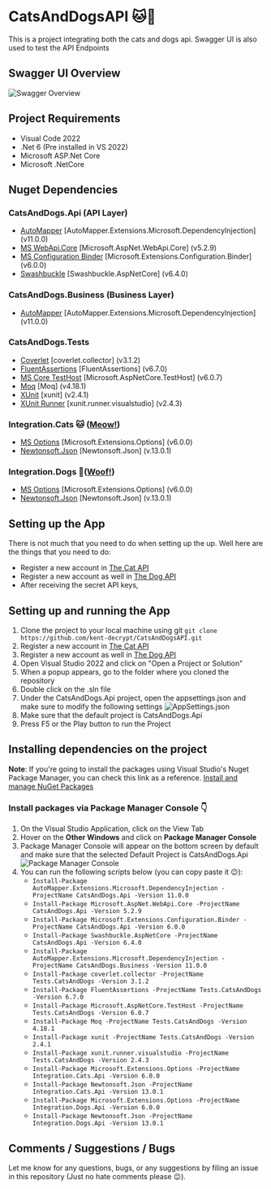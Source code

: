 # CatsAndDogsAPI 🐱🐶
This is a project integrating both the cats and dogs api. Swagger UI is also used to test the API Endpoints

## Swagger UI Overview
<img src="https://user-images.githubusercontent.com/52302432/182620783-39d9e25f-81d4-413d-a3bc-e5bd97eb0f8d.png" alt="Swagger Overview" />

## Project Requirements
- Visual Code 2022
- .Net 6 (Pre installed in VS 2022)
- Microsoft ASP.Net Core
- Microsoft .NetCore

## Nuget Dependencies
### CatsAndDogs.Api (API Layer)
- <a href="https://www.nuget.org/packages/AutoMapper.Extensions.Microsoft.DependencyInjection/11.0.0/">AutoMapper</a> [AutoMapper.Extensions.Microsoft.DependencyInjection] (v11.0.0)
- <a href="https://www.nuget.org/packages/AutoMapper.Extensions.Microsoft.DependencyInjection/11.0.0/">MS WebApi.Core</a> [Microsoft.AspNet.WebApi.Core] (v5.2.9)
- <a href="https://www.nuget.org/packages/Microsoft.Extensions.Configuration.Binder/6.0.0/">MS Configuration Binder</a> [Microsoft.Extensions.Configuration.Binder] (v6.0.0)
- <a href="https://www.nuget.org/packages/Swashbuckle.AspNetCore/6.4.0/">Swashbuckle</a> [Swashbuckle.AspNetCore] (v6.4.0)

### CatsAndDogs.Business (Business Layer)
- <a href="https://www.nuget.org/packages/AutoMapper.Extensions.Microsoft.DependencyInjection/11.0.0/">AutoMapper</a> [AutoMapper.Extensions.Microsoft.DependencyInjection] (v11.0.0)

### CatsAndDogs.Tests
- <a href="https://www.nuget.org/packages/coverlet.collector/3.1.2/">Coverlet</a> [coverlet.collector] (v3.1.2)
- <a href="https://www.nuget.org/packages/FluentAssertions/6.7.0/">FluentAssertions</a> [FluentAssertions] (v6.7.0)
- <a href="https://www.nuget.org/packages/Microsoft.AspNetCore.TestHost/6.0.7/">MS Core TestHost</a> [Microsoft.AspNetCore.TestHost] (v6.0.7)
- <a href="https://www.nuget.org/packages/Moq/4.18.1/">Moq</a> [Moq] (v4.18.1)
- <a href="https://www.nuget.org/packages/xunit/2.4.1/">XUnit</a> [xunit] (v2.4.1)
- <a href="https://www.nuget.org/packages/xunit.runner.visualstudio/2.4.3/">XUnit Runner</a> [xunit.runner.visualstudio] (v2.4.3)

### Integration.Cats 🐱 (<a href="https://thecatapi.com/">Meow!</a>)
- <a href="https://www.nuget.org/packages/Microsoft.Extensions.Options/6.0.0/">MS Options</a> [Microsoft.Extensions.Options] (v6.0.0)
- <a href="https://www.nuget.org/packages/Newtonsoft.Json/13.0.1/">Newtonsoft.Json</a> [Newtonsoft.Json] (v.13.0.1)

### Integration.Dogs 🐶(<a href="https://thedogapi.com/">Woof!</a>)
- <a href="https://www.nuget.org/packages/Microsoft.Extensions.Options/6.0.0/">MS Options</a> [Microsoft.Extensions.Options] (v6.0.0)
- <a href="https://www.nuget.org/packages/Newtonsoft.Json/13.0.1/">Newtonsoft.Json</a> [Newtonsoft.Json] (v.13.0.1)

## Setting up the App
There is not much that you need to do when setting up the up. Well here are the things that you need to do:
- Register a new account in <a href="https://thecatapi.com/">The Cat API</a>
- Register a new account as well in <a href="https://thedogapi.com/">The Dog API</a>
- After receiving the secret API keys,

## Setting up and running the App
<ol>
  <li>Clone the project to your local machine using git <code>git clone https://github.com/kent-decrypt/CatsAndDogsAPI.git</code></li>
  <li>Register a new account in <a href="https://thecatapi.com/">The Cat API</a></li>
  <li>Register a new account as well in <a href="https://thedogapi.com/">The Dog API</a><//li>
  <li>Open Visual Studio 2022 and click on "Open a Project or Solution"</li>
  <li>When a popup appears, go to the folder where you cloned the repository</li>
  <li>Double click on the .sln file</li>
  <li>Under the CatsAndDogs.Api project, open the appsettings.json and make sure to modify the following settings
  <img src="https://user-images.githubusercontent.com/52302432/182614021-087c61e4-438c-4dac-825c-384af472c3a6.png" alt="AppSettings.json" />
  </li>
  <li>Make sure that the default project is CatsAndDogs.Api</li>
  <li>Press F5 or the Play button to run the Project</li>
</ol>

## Installing dependencies on the project
<b>Note</b>: If you're going to install the packages using Visual Studio's Nuget Package Manager, you can check this link as a reference. <a href="https://docs.microsoft.com/en-us/nuget/consume-packages/install-use-packages-visual-studio">Install and manage NuGet Packages</a>
### Install packages via Package Manager Console 👇
<ol>
  <li>On the Visual Studio Application, click on the View Tab</li>
  <li>Hover on the <b>Other Windows</b> and click on <b>Package Manager Console</b></li>
  <li>Package Manager Console will appear on the bottom screen by default and make sure that the selected Default Project is CatsAndDogs.Api
  <img src="https://user-images.githubusercontent.com/52302432/182615078-0286924f-4031-478d-b3d7-85794fe14343.png" alt="Package Manager Console" /></li>
  <li>You can run the following scripts below (you can copy paste it 😉):
    <ul>
      <li><code>Install-Package AutoMapper.Extensions.Microsoft.DependencyInjection -ProjectName CatsAndDogs.Api -Version 11.0.0</code></li>
      <li><code>Install-Package Microsoft.AspNet.WebApi.Core -ProjectName CatsAndDogs.Api -Version 5.2.9</code></li>
      <li><code>Install-Package Microsoft.Extensions.Configuration.Binder -ProjectName CatsAndDogs.Api -Version 6.0.0</code></li>
      <li><code>Install-Package Swashbuckle.AspNetCore -ProjectName CatsAndDogs.Api -Version 6.4.0</code></li>
      <li><code>Install-Package AutoMapper.Extensions.Microsoft.DependencyInjection -ProjectName CatsAndDogs.Business -Version 11.0.0</code></li>
      <li><code>Install-Package coverlet.collector -ProjectName Tests.CatsAndDogs -Version 3.1.2</code></li>
      <li><code>Install-Package FluentAssertions -ProjectName Tests.CatsAndDogs -Version 6.7.0</code></li>
      <li><code>Install-Package Microsoft.AspNetCore.TestHost -ProjectName Tests.CatsAndDogs -Version 6.0.7</code></li>
      <li><code>Install-Package Moq -ProjectName Tests.CatsAndDogs -Version 4.18.1</code></li>
      <li><code>Install-Package xunit -ProjectName Tests.CatsAndDogs -Version 2.4.1</code></li>
      <li><code>Install-Package xunit.runner.visualstudio -ProjectName Tests.CatsAndDogs -Version 2.4.3</code></li>
      <li><code>Install-Package Microsoft.Extensions.Options -ProjectName Integration.Cats.Api -Version 6.0.0</code></li>
      <li><code>Install-Package Newtonsoft.Json -ProjectName Integration.Cats.Api -Version 13.0.1</code></li>
      <li><code>Install-Package Microsoft.Extensions.Options -ProjectName Integration.Dogs.Api -Version 6.0.0</code></li>
      <li><code>Install-Package Newtonsoft.Json -ProjectName Integration.Dogs.Api -Version 13.0.1</code></li>
    </ul>
  </li>
</ol>

## Comments / Suggestions / Bugs
Let me know for any questions, bugs, or any suggestions by filing an issue in this repository (Just no hate comments please 😉).
